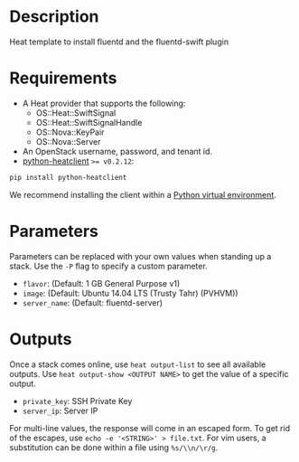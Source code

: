 Description
===========

Heat template to install fluentd and the fluentd-swift plugin

Requirements
============
* A Heat provider that supports the following:
  * OS::Heat::SwiftSignal
  * OS::Heat::SwiftSignalHandle
  * OS::Nova::KeyPair
  * OS::Nova::Server
* An OpenStack username, password, and tenant id.
* [python-heatclient](https://github.com/openstack/python-heatclient)
`>= v0.2.12`:

```bash
pip install python-heatclient
```

We recommend installing the client within a [Python virtual
environment](http://www.virtualenv.org/).

Parameters
==========
Parameters can be replaced with your own values when standing up a stack. Use
the `-P` flag to specify a custom parameter.

* `flavor`: (Default: 1 GB General Purpose v1)
* `image`: (Default: Ubuntu 14.04 LTS (Trusty Tahr) (PVHVM))
* `server_name`: (Default: fluentd-server)

Outputs
=======
Once a stack comes online, use `heat output-list` to see all available outputs.
Use `heat output-show <OUTPUT NAME>` to get the value of a specific output.

* `private_key`: SSH Private Key
* `server_ip`: Server IP

For multi-line values, the response will come in an escaped form. To get rid of
the escapes, use `echo -e '<STRING>' > file.txt`. For vim users, a substitution
can be done within a file using `%s/\\n/\r/g`.
